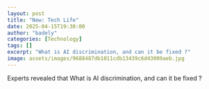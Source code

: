 ```yaml
---
layout: post
title: "New: Tech Life"
date: 2025-04-15T19:30:00
author: "badely"
categories: [Technology]
tags: []
excerpt: "What is AI discrimination, and can it be fixed ?"
image: assets/images/9688487db1011cdb13439c6d43009aeb.jpg
---
```


Experts revealed that What is AI discrimination, and can it be fixed ?

